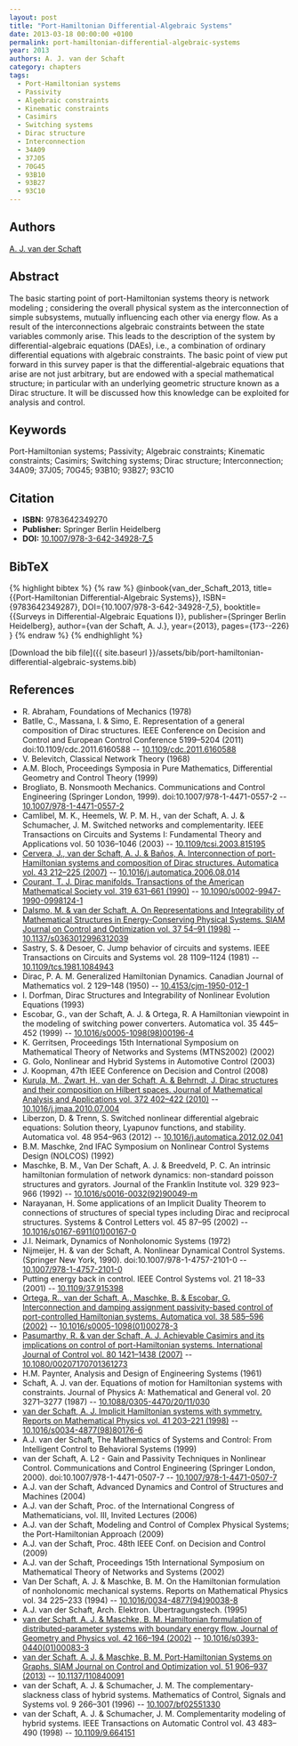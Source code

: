 ```yaml
---
layout: post
title: "Port-Hamiltonian Differential-Algebraic Systems"
date: 2013-03-18 00:00:00 +0100
permalink: port-hamiltonian-differential-algebraic-systems
year: 2013
authors: A. J. van der Schaft
category: chapters
tags:
  - Port-Hamiltonian systems
  - Passivity
  - Algebraic constraints
  - Kinematic constraints
  - Casimirs
  - Switching systems
  - Dirac structure
  - Interconnection
  - 34A09
  - 37J05
  - 70G45
  - 93B10
  - 93B27
  - 93C10
---
```

 
## Authors
[A. J. van der Schaft](authors/arjan-van-der-schaft)
 
## Abstract
The basic starting point of port-Hamiltonian systems theory is network modeling ; considering the overall physical system as the interconnection of simple subsystems, mutually influencing each other via energy flow. As a result of the interconnections algebraic constraints between the state variables commonly arise. This leads to the description of the system by differential-algebraic equations (DAEs), i.e., a combination of ordinary differential equations with algebraic constraints. The basic point of view put forward in this survey paper is that the differential-algebraic equations that arise are not just arbitrary, but are endowed with a special mathematical structure; in particular with an underlying geometric structure known as a Dirac structure. It will be discussed how this knowledge can be exploited for analysis and control.
 
## Keywords
Port-Hamiltonian systems; Passivity; Algebraic constraints; Kinematic constraints; Casimirs; Switching systems; Dirac structure; Interconnection; 34A09; 37J05; 70G45; 93B10; 93B27; 93C10
 
## Citation
- **ISBN:** 9783642349270
- **Publisher:** Springer Berlin Heidelberg
- **DOI:** [10.1007/978-3-642-34928-7_5](https://doi.org/10.1007/978-3-642-34928-7_5)
 
## BibTeX
{% highlight bibtex %}
{% raw %}
@inbook{van_der_Schaft_2013,
  title={{Port-Hamiltonian Differential-Algebraic Systems}},
  ISBN={9783642349287},
  DOI={10.1007/978-3-642-34928-7_5},
  booktitle={{Surveys in Differential-Algebraic Equations I}},
  publisher={Springer Berlin Heidelberg},
  author={van der Schaft, A. J.},
  year={2013},
  pages={173--226}
}
{% endraw %}
{% endhighlight %}
 
[Download the bib file]({{ site.baseurl }}/assets/bib/port-hamiltonian-differential-algebraic-systems.bib)
 
## References
- R. Abraham, Foundations of Mechanics (1978)
- Batlle, C., Massana, I. & Simo, E. Representation of a general composition of Dirac structures. IEEE Conference on Decision and Control and European Control Conference 5199–5204 (2011) doi:10.1109/cdc.2011.6160588 -- [10.1109/cdc.2011.6160588](https://doi.org/10.1109/cdc.2011.6160588)
- V. Belevitch, Classical Network Theory (1968)
- A.M. Bloch, Proceedings Symposia in Pure Mathematics, Differential Geometry and Control Theory (1999)
- Brogliato, B. Nonsmooth Mechanics. Communications and Control Engineering (Springer London, 1999). doi:10.1007/978-1-4471-0557-2 -- [10.1007/978-1-4471-0557-2](https://doi.org/10.1007/978-1-4471-0557-2)
- Camlibel, M. K., Heemels, W. P. M. H., van der Schaft, A. J. & Schumacher, J. M. Switched networks and complementarity. IEEE Transactions on Circuits and Systems I: Fundamental Theory and Applications vol. 50 1036–1046 (2003) -- [10.1109/tcsi.2003.815195](https://doi.org/10.1109/tcsi.2003.815195)
- [Cervera, J., van der Schaft, A. J. & Baños, A. Interconnection of port-Hamiltonian systems and composition of Dirac structures. Automatica vol. 43 212–225 (2007)](interconnection-of-port-hamiltonian-systems-and-composition-of-dirac-structures) -- [10.1016/j.automatica.2006.08.014](https://doi.org/10.1016/j.automatica.2006.08.014)
- [Courant, T. J. Dirac manifolds. Transactions of the American Mathematical Society vol. 319 631–661 (1990)](dirac-manifolds) -- [10.1090/s0002-9947-1990-0998124-1](https://doi.org/10.1090/s0002-9947-1990-0998124-1)
- [Dalsmo, M. & van der Schaft, A. On Representations and Integrability of Mathematical Structures in Energy-Conserving Physical Systems. SIAM Journal on Control and Optimization vol. 37 54–91 (1998)](on-representations-and-integrability-of-mathematical-structures-in-energy-conserving-physical-systems) -- [10.1137/s0363012996312039](https://doi.org/10.1137/s0363012996312039)
- Sastry, S. & Desoer, C. Jump behavior of circuits and systems. IEEE Transactions on Circuits and Systems vol. 28 1109–1124 (1981) -- [10.1109/tcs.1981.1084943](https://doi.org/10.1109/tcs.1981.1084943)
- Dirac, P. A. M. Generalized Hamiltonian Dynamics. Canadian Journal of Mathematics vol. 2 129–148 (1950) -- [10.4153/cjm-1950-012-1](https://doi.org/10.4153/cjm-1950-012-1)
- I. Dorfman, Dirac Structures and Integrability of Nonlinear Evolution Equations (1993)
- Escobar, G., van der Schaft, A. J. & Ortega, R. A Hamiltonian viewpoint in the modeling of switching power converters. Automatica vol. 35 445–452 (1999) -- [10.1016/s0005-1098(98)00196-4](https://doi.org/10.1016/s0005-1098(98)00196-4)
- K. Gerritsen, Proceedings 15th International Symposium on Mathematical Theory of Networks and Systems (MTNS2002) (2002)
- G. Golo, Nonlinear and Hybrid Systems in Automotive Control (2003)
- J. Koopman, 47th IEEE Conference on Decision and Control (2008)
- [Kurula, M., Zwart, H., van der Schaft, A. & Behrndt, J. Dirac structures and their composition on Hilbert spaces. Journal of Mathematical Analysis and Applications vol. 372 402–422 (2010)](dirac-structures-and-their-composition-on-hilbert-spaces) -- [10.1016/j.jmaa.2010.07.004](https://doi.org/10.1016/j.jmaa.2010.07.004)
- Liberzon, D. & Trenn, S. Switched nonlinear differential algebraic equations: Solution theory, Lyapunov functions, and stability. Automatica vol. 48 954–963 (2012) -- [10.1016/j.automatica.2012.02.041](https://doi.org/10.1016/j.automatica.2012.02.041)
- B.M. Maschke, 2nd IFAC Symposium on Nonlinear Control Systems Design (NOLCOS) (1992)
- Maschke, B. M., Van Der Schaft, A. J. & Breedveld, P. C. An intrinsic hamiltonian formulation of network dynamics: non-standard poisson structures and gyrators. Journal of the Franklin Institute vol. 329 923–966 (1992) -- [10.1016/s0016-0032(92)90049-m](https://doi.org/10.1016/s0016-0032(92)90049-m)
- Narayanan, H. Some applications of an Implicit Duality Theorem to connections of structures of special types including Dirac and reciprocal structures. Systems &amp; Control Letters vol. 45 87–95 (2002) -- [10.1016/s0167-6911(01)00167-0](https://doi.org/10.1016/s0167-6911(01)00167-0)
- J.I. Neimark, Dynamics of Nonholonomic Systems (1972)
- Nijmeijer, H. & van der Schaft, A. Nonlinear Dynamical Control Systems. (Springer New York, 1990). doi:10.1007/978-1-4757-2101-0 -- [10.1007/978-1-4757-2101-0](https://doi.org/10.1007/978-1-4757-2101-0)
- Putting energy back in control. IEEE Control Systems vol. 21 18–33 (2001) -- [10.1109/37.915398](https://doi.org/10.1109/37.915398)
- [Ortega, R., van der Schaft, A., Maschke, B. & Escobar, G. Interconnection and damping assignment passivity-based control of port-controlled Hamiltonian systems. Automatica vol. 38 585–596 (2002)](interconnection-and-damping-assignment-passivity-based-control-of-port-controlled-hamiltonian-systems) -- [10.1016/s0005-1098(01)00278-3](https://doi.org/10.1016/s0005-1098(01)00278-3)
- [Pasumarthy, R. & van der Schaft, A. J. Achievable Casimirs and its implications on control of port-Hamiltonian systems. International Journal of Control vol. 80 1421–1438 (2007)](achievable-casimirs-and-its-implications-on-control-of-port-hamiltonian-systems) -- [10.1080/00207170701361273](https://doi.org/10.1080/00207170701361273)
- H.M. Paynter, Analysis and Design of Engineering Systems (1961)
- Schaft, A. J. van der. Equations of motion for Hamiltonian systems with constraints. Journal of Physics A: Mathematical and General vol. 20 3271–3277 (1987) -- [10.1088/0305-4470/20/11/030](https://doi.org/10.1088/0305-4470/20/11/030)
- [van der Schaft, A. J. Implicit Hamiltonian systems with symmetry. Reports on Mathematical Physics vol. 41 203–221 (1998)](implicit-hamiltonian-systems-with-symmetry) -- [10.1016/s0034-4877(98)80176-6](https://doi.org/10.1016/s0034-4877(98)80176-6)
- A.J. van der Schaft, The Mathematics of Systems and Control: From Intelligent Control to Behavioral Systems (1999)
- van der Schaft, A. L2 - Gain and Passivity Techniques in Nonlinear Control. Communications and Control Engineering (Springer London, 2000). doi:10.1007/978-1-4471-0507-7 -- [10.1007/978-1-4471-0507-7](https://doi.org/10.1007/978-1-4471-0507-7)
- A.J. van der Schaft, Advanced Dynamics and Control of Structures and Machines (2004)
- A.J. van der Schaft, Proc. of the International Congress of Mathematicians, vol. III, Invited Lectures (2006)
- A.J. van der Schaft, Modeling and Control of Complex Physical Systems; the Port-Hamiltonian Approach (2009)
- A.J. van der Schaft, Proc. 48th IEEE Conf. on Decision and Control (2009)
- A.J. van der Schaft, Proceedings 15th International Symposium on Mathematical Theory of Networks and Systems (2002)
- Van Der Schaft, A. J. & Maschke, B. M. On the Hamiltonian formulation of nonholonomic mechanical systems. Reports on Mathematical Physics vol. 34 225–233 (1994) -- [10.1016/0034-4877(94)90038-8](https://doi.org/10.1016/0034-4877(94)90038-8)
- A.J. van der Schaft, Arch. Elektron. Übertragungstech. (1995)
- [van der Schaft, A. J. & Maschke, B. M. Hamiltonian formulation of distributed-parameter systems with boundary energy flow. Journal of Geometry and Physics vol. 42 166–194 (2002)](hamiltonian-formulation-of-distributed-parameter-systems-with-boundary-energy-flow) -- [10.1016/s0393-0440(01)00083-3](https://doi.org/10.1016/s0393-0440(01)00083-3)
- [van der Schaft, A. J. & Maschke, B. M. Port-Hamiltonian Systems on Graphs. SIAM Journal on Control and Optimization vol. 51 906–937 (2013)](port-hamiltonian-systems-on-graphs) -- [10.1137/110840091](https://doi.org/10.1137/110840091)
- van der Schaft, A. J. & Schumacher, J. M. The complementary-slackness class of hybrid systems. Mathematics of Control, Signals and Systems vol. 9 266–301 (1996) -- [10.1007/bf02551330](https://doi.org/10.1007/bf02551330)
- van der Schaft, A. J. & Schumacher, J. M. Complementarity modeling of hybrid systems. IEEE Transactions on Automatic Control vol. 43 483–490 (1998) -- [10.1109/9.664151](https://doi.org/10.1109/9.664151)


